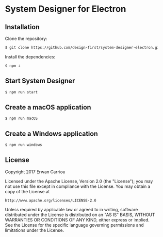 # System Designer for Electron

## Installation

Clone the repository:

```sh
$ git clone https://github.com/design-first/system-designer-electron.git
```

Install the dependencies:

```sh
$ npm i
```

## Start System Designer

```sh
$ npm run start
```

## Create a macOS application

```sh
$ npm run macOS
```

## Create a Windows application

```sh
$ npm run windows
```

## License

Copyright 2017 Erwan Carriou

Licensed under the Apache License, Version 2.0 (the "License");
you may not use this file except in compliance with the License.
You may obtain a copy of the License at

    http://www.apache.org/licenses/LICENSE-2.0

Unless required by applicable law or agreed to in writing, software
distributed under the License is distributed on an "AS IS" BASIS,
WITHOUT WARRANTIES OR CONDITIONS OF ANY KIND, either express or implied.
See the License for the specific language governing permissions and
limitations under the License. 
